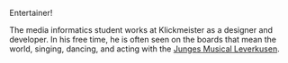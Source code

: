 Entertainer!

The media informatics student works at Klickmeister as a designer and developer. In his free time, he is often seen on the boards that mean the world, singing, dancing, and acting with the [Junges Musical Leverkusen](https://www.jungesmusical.de/).
